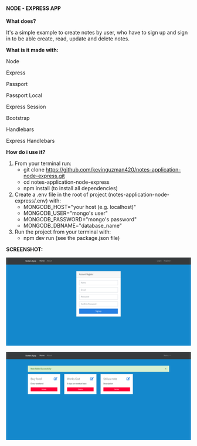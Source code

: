 #### NODE - EXPRESS APP

**What does?**

It's a simple example to create notes by user, who have to sign up and sign in  to be able create, read, update and delete notes.

**What is it made with:**

Node

Express

Passport

Passport Local

Express Session

Bootstrap

Handlebars

Express Handlebars

**How do i use it?**

1. From your terminal run: 
   - git clone https://github.com/kevinguzman420/notes-application-node-express.git
   - cd notes-application-node-express
   - npm install (to install all dependencies)
2. Create a .env file in the root of project (notes-application-node-express/.env) with:
   - MONGODB_HOST="your host (e.g. localhost)"
   - MONGODB_USER="mongo's user"
   - MONGODB_PASSWORD="mongo's password"
   - MONGODB_DBNAME="database_name"
3. Run the project from your terminal with:
   - npm dev run (see the package.json file)

**SCREENSHOT:**

![](https://github.com/kevinguzman420/notes-application-node-express/blob/master/screenshot/screenshot2.png)

![](https://github.com/kevinguzman420/notes-application-node-express/blob/master/screenshot/screenshot.png)